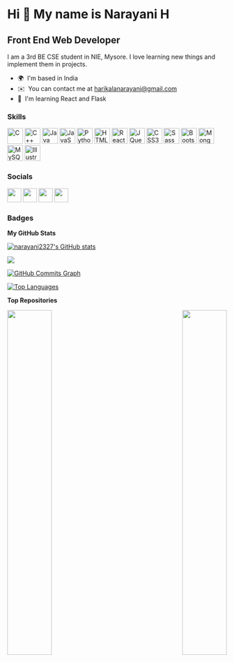 Hi 👋 My name is Narayani H
===========================

Front End Web Developer
-----------------------

I am a 3rd BE CSE student in NIE, Mysore. I love learning new things and implement them in projects.

* 🌍  I'm based in India
* ✉️  You can contact me at [harikalanarayani@gmail.com](mailto:harikalanarayani@gmail.com)
* 🧠  I'm learning React and Flask

### Skills

<p align="left">
<a href="https://docs.microsoft.com/en-us/cpp/?view=msvc-170" target="_blank" rel="noreferrer"><img src="https://raw.githubusercontent.com/danielcranney/readme-generator/main/public/icons/skills/c-colored.svg" width="36" height="36" alt="C" /></a>
<a href="https://docs.microsoft.com/en-us/cpp/?view=msvc-170" target="_blank" rel="noreferrer"><img src="https://raw.githubusercontent.com/danielcranney/readme-generator/main/public/icons/skills/cplusplus-colored.svg" width="36" height="36" alt="C++" /></a>
<a href="https://www.oracle.com/java/" target="_blank" rel="noreferrer"><img src="https://raw.githubusercontent.com/danielcranney/readme-generator/main/public/icons/skills/java-colored.svg" width="36" height="36" alt="Java" /></a>
<a href="https://developer.mozilla.org/en-US/docs/Web/JavaScript" target="_blank" rel="noreferrer"><img src="https://raw.githubusercontent.com/danielcranney/readme-generator/main/public/icons/skills/javascript-colored.svg" width="36" height="36" alt="JavaScript" /></a>
<a href="https://www.python.org/" target="_blank" rel="noreferrer"><img src="https://raw.githubusercontent.com/danielcranney/readme-generator/main/public/icons/skills/python-colored.svg" width="36" height="36" alt="Python" /></a>
<a href="https://developer.mozilla.org/en-US/docs/Glossary/HTML5" target="_blank" rel="noreferrer"><img src="https://raw.githubusercontent.com/danielcranney/readme-generator/main/public/icons/skills/html5-colored.svg" width="36" height="36" alt="HTML5" /></a>
<a href="https://reactjs.org/" target="_blank" rel="noreferrer"><img src="https://raw.githubusercontent.com/danielcranney/readme-generator/main/public/icons/skills/react-colored.svg" width="36" height="36" alt="React" /></a>
<a href="https://jquery.com/" target="_blank" rel="noreferrer"><img src="https://raw.githubusercontent.com/danielcranney/readme-generator/main/public/icons/skills/jquery-colored.svg" width="36" height="36" alt="JQuery" /></a>
<a href="https://www.w3.org/TR/CSS/#css" target="_blank" rel="noreferrer"><img src="https://raw.githubusercontent.com/danielcranney/readme-generator/main/public/icons/skills/css3-colored.svg" width="36" height="36" alt="CSS3" /></a>
<a href="https://sass-lang.com/" target="_blank" rel="noreferrer"><img src="https://raw.githubusercontent.com/danielcranney/readme-generator/main/public/icons/skills/sass-colored.svg" width="36" height="36" alt="Sass" /></a>
<a href="https://getbootstrap.com/" target="_blank" rel="noreferrer"><img src="https://raw.githubusercontent.com/danielcranney/readme-generator/main/public/icons/skills/bootstrap-colored.svg" width="36" height="36" alt="Bootstrap" /></a>
<a href="https://www.mongodb.com/" target="_blank" rel="noreferrer"><img src="https://raw.githubusercontent.com/danielcranney/readme-generator/main/public/icons/skills/mongodb-colored.svg" width="36" height="36" alt="MongoDB" /></a>
<a href="https://www.mysql.com/" target="_blank" rel="noreferrer"><img src="https://raw.githubusercontent.com/danielcranney/readme-generator/main/public/icons/skills/mysql-colored.svg" width="36" height="36" alt="MySQL" /></a>
<a href="adobe.com/uk/products/illustrator.html" target="_blank" rel="noreferrer"><img src="https://raw.githubusercontent.com/danielcranney/readme-generator/main/public/icons/skills/illustrator-colored-dark.svg" width="36" height="36" alt="Illustrator" /></a>
</p>


### Socials

<p align="left"> <a href="https://www.facebook.com/hari.kala.167" target="_blank" rel="noreferrer"><img src="https://raw.githubusercontent.com/danielcranney/readme-generator/main/public/icons/socials/facebook.svg" width="32" height="32" /></a> <a href="https://www.github.com/narayani2327" target="_blank" rel="noreferrer"><img src="https://raw.githubusercontent.com/danielcranney/readme-generator/main/public/icons/socials/github-dark.svg" width="32" height="32" /></a> <a href="http://www.instagram.com/harikala_bhat" target="_blank" rel="noreferrer"><img src="https://raw.githubusercontent.com/danielcranney/readme-generator/main/public/icons/socials/instagram.svg" width="32" height="32" /></a> <a href="https://www.linkedin.com/in/narayani2327" target="_blank" rel="noreferrer"><img src="https://raw.githubusercontent.com/danielcranney/readme-generator/main/public/icons/socials/linkedin.svg" width="32" height="32" /></a></p>

### Badges

<b>My GitHub Stats</b>

<a href="http://www.github.com/narayani2327"><img src="https://github-readme-stats.vercel.app/api?username=narayani2327&show_icons=true&hide=&count_private=true&title_color=0891b2&icon_color=0891b2&&show_icons=true" alt="narayani2327's GitHub stats" /></a>

<a href="http://www.github.com/narayani2327"><img src="https://github-readme-streak-stats.herokuapp.com/?user=narayani2327&stroke=ffffff&ring=0891b2&fire=0891b2&currStreakLabel=0891b2" /></a>

<a href="http://www.github.com/narayani2327"><img src="https://activity-graph.herokuapp.com/graph?username=narayani2327&line=0891b2&point=ffffff&area=true&custom_title=GitHub%20Commits%20Graph" alt="GitHub Commits Graph" /></a>

<a href="https://github.com/narayani2327" align="left"><img src="https://github-readme-stats.vercel.app/api/top-langs/?username=narayani2327&langs_count=10&title_color=0891b2&icon_color=0891b2&locale=en&custom_title=Top%20%Languages" alt="Top Languages" /></a>

<b>Top Repositories</b>

<div width="100%" align="center"><a href="https://github.com/narayani2327/college-website" align="left"><img align="left" width="45%" src="https://github-readme-stats.vercel.app/api/pin/?username=narayani2327&repo=college-website&title_color=0891b2&locale=en" /></a><a href="https://github.com/narayani2327/tile" align="right"><img align="right" width="45%" src="https://github-readme-stats.vercel.app/api/pin/?username=narayani2327&repo=tile&title_color=0891b2&locale=en" /></a></div><br /><br /><br /><br /><br /><br /><br />
